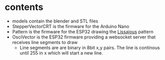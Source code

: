 # contents

* models contain the blender and STL files
* StepperVectorCRT is the firmware for the Arduino Nano
* Pattern is the firmware for the ESP32 drawing the [Lissajous](https://en.wikipedia.org/wiki/Lissajous_curve) pattern
* OsciVector is the ESP32 firmware providing a websocket server that receives line segments to draw
  * Line segments are are binary in 8bit x,y pairs. The line is continous until 255 in x which will start a new line.
